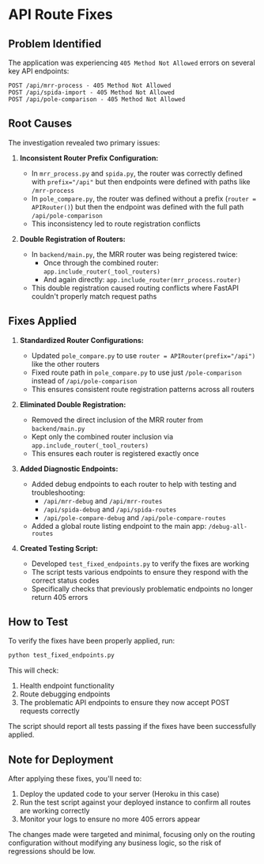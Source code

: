 # API Route Fixes

## Problem Identified

The application was experiencing `405 Method Not Allowed` errors on several key API endpoints:

```
POST /api/mrr-process - 405 Method Not Allowed
POST /api/spida-import - 405 Method Not Allowed  
POST /api/pole-comparison - 405 Method Not Allowed
```

## Root Causes

The investigation revealed two primary issues:

1. **Inconsistent Router Prefix Configuration:**
   - In `mrr_process.py` and `spida.py`, the router was correctly defined with `prefix="/api"` but then endpoints were defined with paths like `/mrr-process`
   - In `pole_compare.py`, the router was defined without a prefix (`router = APIRouter()`) but then the endpoint was defined with the full path `/api/pole-comparison` 
   - This inconsistency led to route registration conflicts

2. **Double Registration of Routers:**
   - In `backend/main.py`, the MRR router was being registered twice:
     - Once through the combined router: `app.include_router(_tool_routers)`
     - And again directly: `app.include_router(mrr_process.router)`
   - This double registration caused routing conflicts where FastAPI couldn't properly match request paths

## Fixes Applied

1. **Standardized Router Configurations:**
   - Updated `pole_compare.py` to use `router = APIRouter(prefix="/api")` like the other routers
   - Fixed route path in `pole_compare.py` to use just `/pole-comparison` instead of `/api/pole-comparison`
   - This ensures consistent route registration patterns across all routers

2. **Eliminated Double Registration:**
   - Removed the direct inclusion of the MRR router from `backend/main.py`
   - Kept only the combined router inclusion via `app.include_router(_tool_routers)`
   - This ensures each router is registered exactly once

3. **Added Diagnostic Endpoints:**
   - Added debug endpoints to each router to help with testing and troubleshooting:
     - `/api/mrr-debug` and `/api/mrr-routes` 
     - `/api/spida-debug` and `/api/spida-routes`
     - `/api/pole-compare-debug` and `/api/pole-compare-routes`
   - Added a global route listing endpoint to the main app: `/debug-all-routes`

4. **Created Testing Script:**
   - Developed `test_fixed_endpoints.py` to verify the fixes are working
   - The script tests various endpoints to ensure they respond with the correct status codes
   - Specifically checks that previously problematic endpoints no longer return 405 errors

## How to Test

To verify the fixes have been properly applied, run:

```bash
python test_fixed_endpoints.py
```

This will check:
1. Health endpoint functionality
2. Route debugging endpoints
3. The problematic API endpoints to ensure they now accept POST requests correctly

The script should report all tests passing if the fixes have been successfully applied.

## Note for Deployment

After applying these fixes, you'll need to:

1. Deploy the updated code to your server (Heroku in this case)
2. Run the test script against your deployed instance to confirm all routes are working correctly
3. Monitor your logs to ensure no more 405 errors appear

The changes made were targeted and minimal, focusing only on the routing configuration without modifying any business logic, so the risk of regressions should be low.

